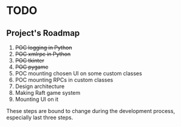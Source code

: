 # TODO
## Project's Roadmap

1. ~~POC logging in Python~~
2. ~~POC xmlrpc in Python~~
3. ~~POC tkinter~~
4. ~~POC pygame~~
5. POC mounting chosen UI on some custom classes
6. POC mounting RPCs in custom classes
7. Design architecture 
8. Making Raft game system 
9. Mounting UI on it 

These steps are bound to change during the development process, especially last three steps.
